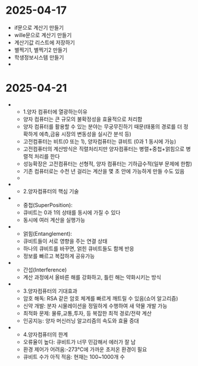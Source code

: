 # 2025-04-17
* if문으로 계산기 만들기
* wille문으로 계산기 만들기
* 계산기값 리스트에 저장하기
* 별찍기1, 별찍기2 만들기
* 학생정보시스템 만들기
* 
# 2025-04-21
* - 1.양자 컴퓨터에 열광하는이유
  - 양자 컴퓨터는 큰 규모의 불확정성을 효율적으로 처리함
  - 양자 컴퓨터를 활용할 수 있는 분야는 무궁무진하기 때문(태풍의 경로를 더 정확하게 에측,금융 시장의 변동성을 실시간 분석 등)
  - 고전컴퓨터는 비트(0 또는 1), 양자컴퓨터는 큐비트 (0과 1 동시에 가능)
  - 고전컴퓨터의 계산방식은 직렬처리지만 양자컴퓨터는 병렬+중첩+얽힘으로 병렬적 처리를 한다
  - 성능확장은 고전컴퓨터는 선형적, 양자 컴퓨터는 기하급수적(일부 문제에 한함)
  - 기존 컴퓨터로는 수천 년 걸리는 계산을 몇 초 안에 가능하게 만들 수도 있음
  - 
* - 2.양자컴퓨터의 핵심 기술
* - 중첩(SuperPosition):
  - 큐비트는 0과 1의 상태를 동시에 가질 수 있다
  - 동시에 여러 계산을 실행가능
* - 얽힘(Entanglement):
  - 큐비트들이 서로 영향을 주는 연결 상태
  - 하나의 큐비트를 바꾸면, 얽힌 큐비트들도 함께 반응
  - 정보를 빠르고 복잡하게 공유가능
* - 간섭(Interference)
  - 계산 과정에서 올바른 해를 강화하고, 틀린 해는 약화시키는 방식

* - 3.양자컴퓨터의 기대효과
  - 암호 해독: RSA 같은 암호 체계를 빠르게 깨트릴 수 있음(쇼어 알고리즘)
  - 신약 개발: 분자 시물레이션을 정밀하게 수행하여 새 약물 개발 가능
  - 최적화 문제: 물류,교통,투자, 등 복잡한 최적 경로/전략 계산
  - 인공지능: 양자 머신러닝 알고리즘의 속도와 효율 증대
 
* - 4.양자컴퓨터의 한계
  - 오류율이 높다: 큐비트가 너무 민감해서 에러가 잘 남
  - 환경 제어가 어려움:-273°C에 가까운 초저온 환경이 필요
  - 큐비트 수가 아직 적음: 현재는 100~1000개 수
  
